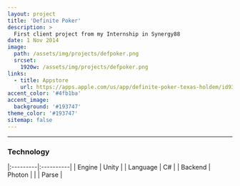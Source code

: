 ```yaml
---
layout: project
title: 'Definite Poker'
description: >
  First client project from my Internship in Synergy88
date: 1 Nov 2014
image: 
  path: /assets/img/projects/defpoker.png
  srcset: 
    1920w: /assets/img/projects/defpoker.png
links:
  - title: Appstore
    url: https://apps.apple.com/us/app/definite-poker-texas-holdem/id932243826
accent_color: '#4fb1ba'
accent_image:
  background: '#193747'
theme_color: '#193747'
sitemap: false
---
```


---

### Technology
|:---------|:----------|
| Engine      |         Unity | 
| Language      |         C# | 
| Backend      |         Photon | 
|       |         Parse | 